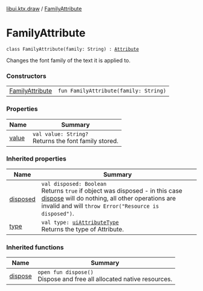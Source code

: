 [libui.ktx.draw](../README.md) / [FamilyAttribute](README.md)

# FamilyAttribute

`class FamilyAttribute(family: String) : `[`Attribute`](../-attribute/README.md)

Changes the font family of the text it is applied to.

### Constructors

| | |
|---|---|
| [FamilyAttribute](-family-attribute.md) | `fun FamilyAttribute(family: String)` |

### Properties

| Name | Summary |
|---|---|
| [value](value.md) | `val value: String?`<br>Returns the font family stored. |

### Inherited properties

| Name | Summary |
|---|---|
| [disposed](../../libui.ktx/-disposable/disposed.md) | `val disposed: Boolean`<br>Returns `true` if object was disposed - in this case [dispose](../../libui.ktx/-disposable/dispose.md) will do nothing, all other operations are invalid and will `throw Error("Resource is disposed")`. |
| [type](../-attribute/type.md) | `val type: `[`uiAttributeType`](../../libui/ui-attribute-type.md)<br>Returns the type of Attribute. |

### Inherited functions

| Name | Summary |
|---|---|
| [dispose](../../libui.ktx/-disposable/dispose.md) | `open fun dispose()`<br>Dispose and free all allocated native resources. |
